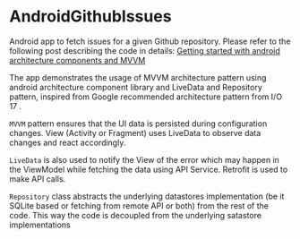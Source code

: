 # AndroidGithubIssues
Android app to fetch issues for a given Github repository.
Please refer to the following post describing the code in details: [Getting started with android architecture components and MVVM](http://ahmedshahbaz.me/2017/05/26/getting-started-with-android-architecture-components/)

The app demonstrates the usage of MVVM architecture pattern using android architecture component library and LiveData and Repository pattern, inspired from Google recommended architecture pattern from I/O 17 .

`MVVM` pattern ensures that the UI data is persisted during configuration changes.
View (Activity or Fragment) uses LiveData to observe data changes and react accordingly.

`LiveData` is also used to notify the View of the error which may happen in the ViewModel while fetching the data using API Service. Retrofit is used to make API calls.

`Repository` class abstracts the underlying datastores implementation (be it SQLite based or fetching from remote API or both) from the rest of the code. This way the code is decoupled from the underlying satastore implementations



